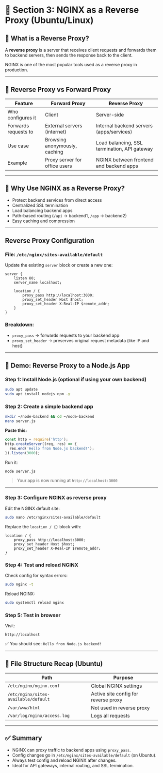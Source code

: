 # 🔁 Section 3: NGINX as a Reverse Proxy (Ubuntu/Linux)

## 🧠 What is a Reverse Proxy?

A **reverse proxy** is a server that receives client requests and forwards them to backend servers, then sends the response back to the client.

NGINX is one of the most popular tools used as a reverse proxy in production.

---

## 🔄 Reverse Proxy vs Forward Proxy

| Feature         | Forward Proxy                       | Reverse Proxy                           |
|-----------------|--------------------------------------|------------------------------------------|
| Who configures it | Client                              | Server-side                              |
| Forwards requests to | External servers (internet)         | Internal backend servers (apps/services) |
| Use case         | Browsing anonymously, caching       | Load balancing, SSL termination, API gateway |
| Example          | Proxy server for office users       | NGINX between frontend and backend apps  |

---

## 📌 Why Use NGINX as a Reverse Proxy?

- Protect backend services from direct access
- Centralized SSL termination
- Load balancing backend apps
- Path-based routing (`/api` → backend1, `/app` → backend2)
- Easy caching and compression

---

##  Reverse Proxy Configuration 

###  File: `/etc/nginx/sites-available/default`

Update the existing `server` block or create a new one:

```nginx
server {
    listen 80;
    server_name localhost;

    location / {
        proxy_pass http://localhost:3000;
        proxy_set_header Host $host;
        proxy_set_header X-Real-IP $remote_addr;
    }
}
```

### Breakdown:
- `proxy_pass` → forwards requests to your backend app
- `proxy_set_header` → preserves original request metadata (like IP and host)

---

## 🧪 Demo: Reverse Proxy to a Node.js App

### Step 1: Install Node.js (optional if using your own backend)
```bash
sudo apt update
sudo apt install nodejs npm -y
```

### Step 2: Create a simple backend app
```bash
mkdir ~/node-backend && cd ~/node-backend
nano server.js
```

**Paste this:**
```js
const http = require('http');
http.createServer((req, res) => {
  res.end('Hello from Node.js backend!');
}).listen(3000);
```

Run it:
```bash
node server.js
```

> Your app is now running at `http://localhost:3000`

---

### Step 3: Configure NGINX as reverse proxy

Edit the NGINX default site:
```bash
sudo nano /etc/nginx/sites-available/default
```

Replace the `location / {}` block with:
```nginx
location / {
    proxy_pass http://localhost:3000;
    proxy_set_header Host $host;
    proxy_set_header X-Real-IP $remote_addr;
}
```

### Step 4: Test and reload NGINX

Check config for syntax errors:
```bash
sudo nginx -t
```

Reload NGINX:
```bash
sudo systemctl reload nginx
```

### Step 5: Test in browser

Visit:
```
http://localhost
```

✅ You should see: `Hello from Node.js backend!`

---

## 📁 File Structure Recap (Ubuntu)

| Path                              | Purpose                                |
|-----------------------------------|----------------------------------------|
| `/etc/nginx/nginx.conf`           | Global NGINX settings                   |
| `/etc/nginx/sites-available/default` | Active site config for reverse proxy   |
| `/var/www/html`                   | Not used in reverse proxy               |
| `/var/log/nginx/access.log`       | Logs all requests                       |

---

## ✅ Summary

- NGINX can proxy traffic to backend apps using `proxy_pass`.
- Config changes go in `/etc/nginx/sites-available/default` (on Ubuntu).
- Always test config and reload NGINX after changes.
- Ideal for API gateways, internal routing, and SSL termination.

